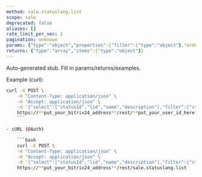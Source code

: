 ```yaml
---
method: sale.statuslang.list
scope: sale
deprecated: false
aliases: []
rate_limit_per_sec: 2
pagination: unknown
params: {"type":"object","properties":{"filter":{"type":"object"},"order":{"type":"object"},"select":{"type":"array","items":{"type":"string"}},"start":{"type":["integer","string"]}}}
returns: {"type":"array","items":{"type":"object"}}
---
```


Auto-generated stub. Fill in params/returns/examples.

Example (curl):

```bash
curl -X POST \
    -H "Content-Type: application/json" \
    -H "Accept: application/json" \
    -d '{"select":["statusId","lid","name","description"],"filter":{"statusId":"N","lid":"ru"},"order":{"statusId":"asc"}}' \
    https://**put_your_bitrix24_address**/rest/**put_your_user_id_here**/**put_your_webbhook_here**/sale.statuslang.list
    ```

- cURL (OAuth)

    ```bash
    curl -X POST \
    -H "Content-Type: application/json" \
    -H "Accept: application/json" \
    -d '{"select":["statusId","lid","name","description"],"filter":{"statusId":"N","lid":"ru"},"order":{"statusId":"asc"},"auth":"**put_access_token_here**"}' \
    https://**put_your_bitrix24_address**/rest/sale.statuslang.list
```
